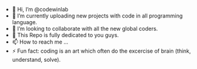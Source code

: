 - 👋 Hi, I’m @codewinlab
- 🌱 I’m currently uploading new projects with code in all programming language.
- 💞️ I’m looking to collaborate with all the new global coders.
- 👀 This Repo is fully dedicated to you guys.
- 📫 How to reach me ...
- ⚡ Fun fact: coding is an art which often do the excercise of brain (think, understand, solve).

<!---
codewinlab/codewinlab is a ✨ special ✨ repository because its `README.md` (this file) appears on your GitHub profile.
You can click the Preview link to take a look at your changes.
--->
